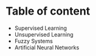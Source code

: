 # Table of content

- Supervised Learning
- Unsupervised Learning
- Fuzzy Systems
- Artificial Neural Networks
